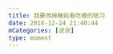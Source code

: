 ```yaml
---
title: 我要改掉睡前看吃播的陋习
date: 2018-12-24 21:40:44
mCategories: [说说]
type: moment
---
```


<div id="pics-20181224214044"></div>

<script>
var data = [
    {"link": "2018-12-24_000000.jpeg", "type": "shuoshuo"}
];
picsRender(data, "pics-20181224214044");
</script>
